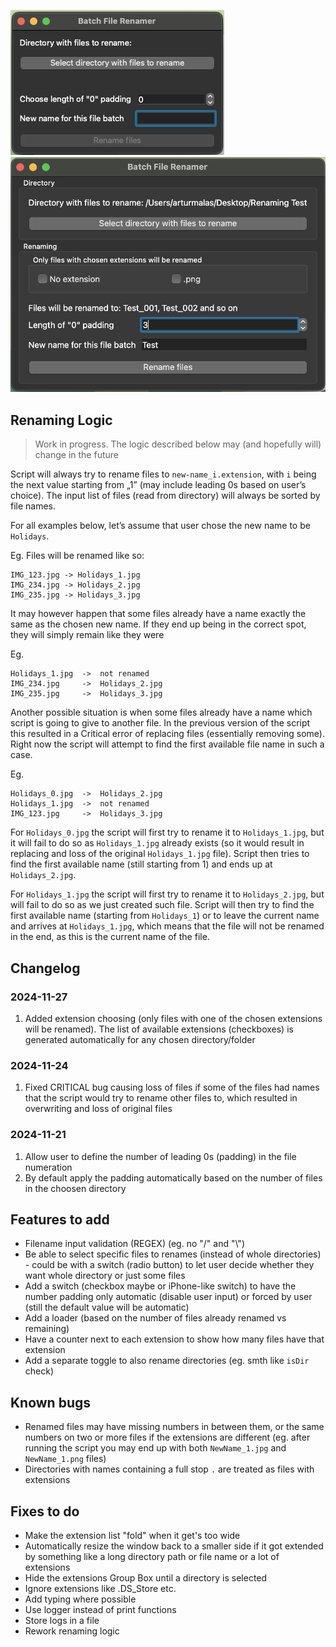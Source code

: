 ![RenamerEmpty](./docs/img/renamer_empty.png "Application with no input")
![RenamerWithInput](./docs/img/renamer_with_input.png "Application with input")

## Renaming Logic
> Work in progress. The logic described below may (and hopefully will) change in the future

Script will always try to rename files to `new-name_i.extension`, with `i` being the next value starting from „1” (may include leading 0s based on user’s choice). The input list of files (read from directory) will always be sorted by file names.

For all examples below, let’s assume that user chose the new name to be `Holidays`.

Eg.
Files will be renamed like so:
```
IMG_123.jpg -> Holidays_1.jpg
IMG_234.jpg -> Holidays_2.jpg
IMG_235.jpg -> Holidays_3.jpg
```

It may however happen that some files already have a name exactly the same as the chosen new name. If they end up being in the correct spot, they will simply remain like they were

Eg.
```
Holidays_1.jpg	->	not renamed
IMG_234.jpg     ->	Holidays_2.jpg
IMG_235.jpg 	->	Holidays_3.jpg
```

Another possible situation is when some files already have a name which script is going to give to another file. In the previous version of the script this resulted in a Critical error of replacing files (essentially removing some). Right now the script will attempt to find the first available file name in such a case.

Eg.
```
Holidays_0.jpg	->  Holidays_2.jpg
Holidays_1.jpg	-> 	not renamed
IMG_123.jpg		->	Holidays_3.jpg
```

For `Holidays_0.jpg` the script will first try to rename it to `Holidays_1.jpg`, but it will fail to do so as `Holidays_1.jpg` already exists (so it would result in replacing and loss of the original `Holidays_1.jpg` file).
Script then tries to find the first available name (still starting from 1) and ends up at `Holidays_2.jpg`.

For `Holidays_1.jpg` the script will first try to rename it to `Holidays_2.jpg`, but will fail to do so as we just created such file. Script will then try to find the first available name (starting from `Holidays_1`) or to leave the current name and arrives at `Holidays_1.jpg`, which means that the file will not be renamed in the end, as this is the current name of the file.


## Changelog
### 2024-11-27
1. Added extension choosing (only files with one of the chosen extensions will be renamed). The list of available extensions (checkboxes) is generated automatically for any chosen directory/folder

### 2024-11-24
1. Fixed CRITICAL bug causing loss of files if some of the files had names that the script would try to rename other files to, which resulted in overwriting and loss of original files

### 2024-11-21
1. Allow user to define the number of leading 0s (padding) in the file numeration
2. By default apply the padding automatically based on the number of files in the choosen directory

## Features to add
- Filename input validation (REGEX) (eg. no "/" and "\\")
- Be able to select specific files to renames (instead of whole directories) - could be with a switch (radio button) to let user decide whether they want whole directory or just some files
- Add a switch (checkbox maybe or iPhone-like switch) to have the number padding only automatic (disable user input) or forced by user (still the default value will be automatic)
- Add a loader (based on the number of files already renamed vs remaining)
- Have a counter next to each extension to show how many files have that extension
- Add a separate toggle to also rename directories (eg. smth like `isDir` check)

## Known bugs
- Renamed files may have missing numbers in between them, or the same numbers on two or more files if the extensions are different (eg. after running the script you may end up with both `NewName_1.jpg` and `NewName_1.png` files)
- Directories with names containing a full stop `.` are treated as files with extensions

## Fixes to do
- Make the extension list "fold" when it get's too wide
- Automatically resize the window back to a smaller side if it got extended by something like a long directory path or file name or a lot of extensions
- Hide the extensions Group Box until a directory is selected
- Ignore extensions like .DS_Store etc.
- Add typing where possible
- Use logger instead of print functions
- Store logs in a file
- Rework renaming logic

